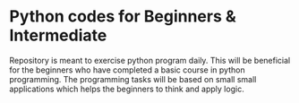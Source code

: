 # Python codes for Beginners & Intermediate
Repository is meant to exercise python program daily. 
This will be beneficial for the beginners who have completed a basic course in python programming.
The programming tasks will be based on small small applications which helps the beginners to think and apply logic.

